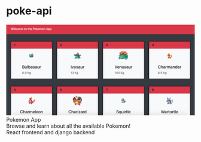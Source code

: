 # poke-api
![Alt text](gui/resources/images/1.png?raw=true)
Pokemon App <br>
Browse and learn about all the available Pokemon!<br>
React frontend and django backend<br>
